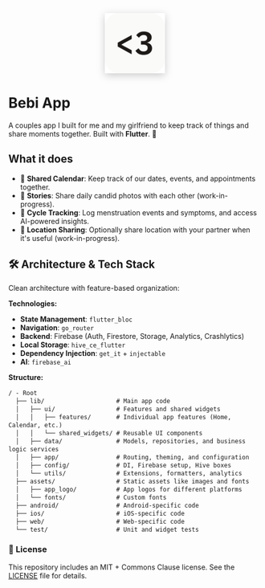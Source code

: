 <div align="center">
  <img src="assets/app_logo/app_logo_readme.png" alt="The Bebi App Logo" width="120" height="120" style="filter: drop-shadow(0 4px 8px rgba(0, 0, 0, 0.2));">
</div>

# Bebi App

A couples app I built for me and my girlfriend to keep track of things and share moments together. Built with **Flutter**. 💙

## What it does

- 📅 **Shared Calendar**: Keep track of our dates, events, and appointments together.
- 📸 **Stories**: Share daily candid photos with each other (work-in-progress).
- 🌸 **Cycle Tracking**: Log menstruation events and symptoms, and access AI-powered insights.
- 📍 **Location Sharing**: Optionally share location with your partner when it's useful (work-in-progress).

## 🛠️ Architecture & Tech Stack

Clean architecture with feature-based organization:

**Technologies:**
- **State Management**: `flutter_bloc`
- **Navigation**: `go_router` 
- **Backend**: Firebase (Auth, Firestore, Storage, Analytics, Crashlytics)
- **Local Storage**: `hive_ce_flutter`
- **Dependency Injection**: `get_it` + `injectable`
- **AI**: `firebase_ai`

**Structure:**
```
/ - Root
  ├── lib/                    # Main app code
  │   ├── ui/                 # Features and shared widgets
  │   │   ├── features/       # Individual app features (Home, Calendar, etc.)
  │   │   └── shared_widgets/ # Reusable UI components
  │   ├── data/               # Models, repositories, and business logic services
  │   ├── app/                # Routing, theming, and configuration
  │   ├── config/             # DI, Firebase setup, Hive boxes
  │   └── utils/              # Extensions, formatters, analytics
  ├── assets/                 # Static assets like images and fonts
  │   ├── app_logo/           # App logos for different platforms
  │   └── fonts/              # Custom fonts
  ├── android/                # Android-specific code
  ├── ios/                    # iOS-specific code
  ├── web/                    # Web-specific code
  └── test/                   # Unit and widget tests
```

### 📝 License

This repository includes an MIT + Commons Clause license. See the [LICENSE](LICENSE) file for details.
